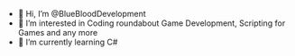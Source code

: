 - 👋 Hi, I’m @BlueBloodDevelopment
- 👀 I’m interested in Coding roundabout Game Development, Scripting for Games and any more
- 🌱 I’m currently learning C#

<!---
BlueBloodDevelopment/BlueBloodDevelopment is a ✨ special ✨ repository because its `README.md` (this file) appears on your GitHub profile.
You can click the Preview link to take a look at your changes.
--->
